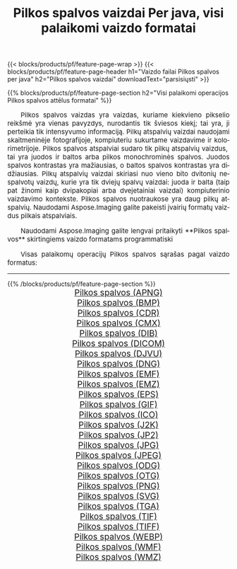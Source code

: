 ﻿---
title: Pilkos spalvos vaizdai Per java, visi palaikomi vaizdo formatai 
weight: 3920
url: /lt/java/grayscale/ 
lang: lt
langdirlevel: 2
locales: zh-hans,ja,it,ru,de,es,fr,nl,id,lt,pl,pt,vi,tr,ko,zh-hant,ar,hi,th,sv,cs,uk,he
description: Naudodami Aspose.Imaging galite lengvai sukurti Pilkos spalvos vaizdus per java
---

{{< blocks/products/pf/feature-page-wrap >}}
{{< blocks/products/pf/feature-page-header h1="Vaizdo failai Pilkos spalvos per java" h2="Pilkos spalvos vaizdai" downloadText="parsisiųsti" >}}


{{% blocks/products/pf/feature-page-section  h2="Visi palaikomi operacijos Pilkos spalvos attēlus formatai" %}}
<p align="justify" style="text-indent:2em;font-size:15px;">
Pilkos spalvos vaizdas yra vaizdas, kuriame kiekvieno pikselio reikšmė yra vienas pavyzdys, nurodantis tik šviesos kiekį; tai yra, ji perteikia tik intensyvumo informaciją. Pilkų atspalvių vaizdai naudojami skaitmeninėje fotografijoje, kompiuteriu sukurtame vaizdavime ir kolorimetrijoje. Pilkos spalvos atspalviai sudaro tik pilkų atspalvių vaizdus, ​​tai yra juodos ir baltos arba pilkos monochrominės spalvos. Juodos spalvos kontrastas yra mažiausias, o baltos spalvos kontrastas yra didžiausias. Pilkų atspalvių vaizdai skiriasi nuo vieno bito dvitonių nespalvotų vaizdų, kurie yra tik dviejų spalvų vaizdai: juoda ir balta (taip pat žinomi kaip dvipakopiai arba dvejetainiai vaizdai) kompiuterinio vaizdavimo kontekste. Pilkos spalvos nuotraukose yra daug pilkų atspalvių. Naudodami Aspose.Imaging galite pakeisti įvairių formatų vaizdus pilkais atspalviais.
</p>
<p align="justify" style="text-indent:2em;font-size:15px;">
Naudodami Aspose.Imaging galite lengvai pritaikyti **Pilkos spalvos** skirtingiems vaizdo formatams programmatiski
</p>
<p align="justify" style="text-indent:2em;font-size:15px;">
Visas palaikomų operacijų Pilkos spalvos sąrašas pagal vaizdo formatus:
</p>
<hr/>
{{% /blocks/products/pf/feature-page-section %}}
<div class="container-fluid productfamilypage bg-gray">
    <div class="convertypes bg-gray agp-content section">
        <div class="container">
		<div class="row other-converters" style="gap: 10px;font-size: 19px;text-align:center;">
		    <div class='col-md-2 other-converter remove-lp remove-rp'><a href="/imaging/lt/java/grayscale/apng/" style="padding:15px;">Pilkos spalvos (APNG)</a></div><div class='col-md-2 other-converter remove-lp remove-rp'><a href="/imaging/lt/java/grayscale/bmp/" style="padding:15px;">Pilkos spalvos (BMP)</a></div><div class='col-md-2 other-converter remove-lp remove-rp'><a href="/imaging/lt/java/grayscale/cdr/" style="padding:15px;">Pilkos spalvos (CDR)</a></div><div class='col-md-2 other-converter remove-lp remove-rp'><a href="/imaging/lt/java/grayscale/cmx/" style="padding:15px;">Pilkos spalvos (CMX)</a></div><div class='col-md-2 other-converter remove-lp remove-rp'><a href="/imaging/lt/java/grayscale/dib/" style="padding:15px;">Pilkos spalvos (DIB)</a></div><div class='col-md-2 other-converter remove-lp remove-rp'><a href="/imaging/lt/java/grayscale/dicom/" style="padding:15px;">Pilkos spalvos (DICOM)</a></div><div class='col-md-2 other-converter remove-lp remove-rp'><a href="/imaging/lt/java/grayscale/djvu/" style="padding:15px;">Pilkos spalvos (DJVU)</a></div><div class='col-md-2 other-converter remove-lp remove-rp'><a href="/imaging/lt/java/grayscale/dng/" style="padding:15px;">Pilkos spalvos (DNG)</a></div><div class='col-md-2 other-converter remove-lp remove-rp'><a href="/imaging/lt/java/grayscale/emf/" style="padding:15px;">Pilkos spalvos (EMF)</a></div><div class='col-md-2 other-converter remove-lp remove-rp'><a href="/imaging/lt/java/grayscale/emz/" style="padding:15px;">Pilkos spalvos (EMZ)</a></div><div class='col-md-2 other-converter remove-lp remove-rp'><a href="/imaging/lt/java/grayscale/eps/" style="padding:15px;">Pilkos spalvos (EPS)</a></div><div class='col-md-2 other-converter remove-lp remove-rp'><a href="/imaging/lt/java/grayscale/gif/" style="padding:15px;">Pilkos spalvos (GIF)</a></div><div class='col-md-2 other-converter remove-lp remove-rp'><a href="/imaging/lt/java/grayscale/ico/" style="padding:15px;">Pilkos spalvos (ICO)</a></div><div class='col-md-2 other-converter remove-lp remove-rp'><a href="/imaging/lt/java/grayscale/j2k/" style="padding:15px;">Pilkos spalvos (J2K)</a></div><div class='col-md-2 other-converter remove-lp remove-rp'><a href="/imaging/lt/java/grayscale/jp2/" style="padding:15px;">Pilkos spalvos (JP2)</a></div><div class='col-md-2 other-converter remove-lp remove-rp'><a href="/imaging/lt/java/grayscale/jpg/" style="padding:15px;">Pilkos spalvos (JPG)</a></div><div class='col-md-2 other-converter remove-lp remove-rp'><a href="/imaging/lt/java/grayscale/jpeg/" style="padding:15px;">Pilkos spalvos (JPEG)</a></div><div class='col-md-2 other-converter remove-lp remove-rp'><a href="/imaging/lt/java/grayscale/odg/" style="padding:15px;">Pilkos spalvos (ODG)</a></div><div class='col-md-2 other-converter remove-lp remove-rp'><a href="/imaging/lt/java/grayscale/otg/" style="padding:15px;">Pilkos spalvos (OTG)</a></div><div class='col-md-2 other-converter remove-lp remove-rp'><a href="/imaging/lt/java/grayscale/png/" style="padding:15px;">Pilkos spalvos (PNG)</a></div><div class='col-md-2 other-converter remove-lp remove-rp'><a href="/imaging/lt/java/grayscale/svg/" style="padding:15px;">Pilkos spalvos (SVG)</a></div><div class='col-md-2 other-converter remove-lp remove-rp'><a href="/imaging/lt/java/grayscale/tga/" style="padding:15px;">Pilkos spalvos (TGA)</a></div><div class='col-md-2 other-converter remove-lp remove-rp'><a href="/imaging/lt/java/grayscale/tif/" style="padding:15px;">Pilkos spalvos (TIF)</a></div><div class='col-md-2 other-converter remove-lp remove-rp'><a href="/imaging/lt/java/grayscale/tiff/" style="padding:15px;">Pilkos spalvos (TIFF)</a></div><div class='col-md-2 other-converter remove-lp remove-rp'><a href="/imaging/lt/java/grayscale/webp/" style="padding:15px;">Pilkos spalvos (WEBP)</a></div><div class='col-md-2 other-converter remove-lp remove-rp'><a href="/imaging/lt/java/grayscale/wmf/" style="padding:15px;">Pilkos spalvos (WMF)</a></div><div class='col-md-2 other-converter remove-lp remove-rp'><a href="/imaging/lt/java/grayscale/wmz/" style="padding:15px;">Pilkos spalvos (WMZ)</a></div>
                </div>
        </div>
    </div>
</div>
<br/>
